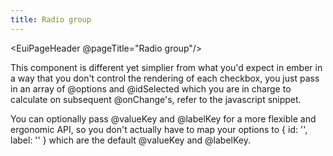 ```yaml
---
title: Radio group
---
```


<EuiPageHeader @pageTitle="Radio group"/>

<EuiSpacer />

<EuiText>
  <p>
    This component is different yet simplier from what you'd expect in ember in a way that you don't control the rendering of each checkbox, you just pass in an array of <EuiCode>@options</EuiCode> and <EuiCode>@idSelected</EuiCode> which you are in charge to calculate on subsequent <EuiCode>@onChange</EuiCode>'s, refer to the javascript snippet.
  </p>

  <p>
    You can optionally pass <EuiCode>@valueKey</EuiCode> and <EuiCode>@labelKey</EuiCode> for a more flexible and ergonomic API, so you don't actually have to map your options to
    <EuiCode>{ id: '', label: '' }</EuiCode> which are the default <EuiCode>@valueKey</EuiCode> and <EuiCode>@labelKey</EuiCode>.
  </p>
</EuiText>
